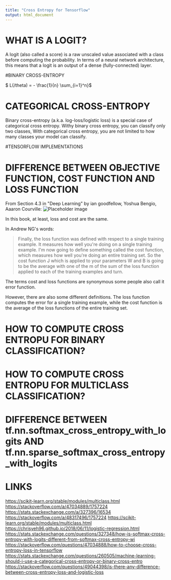 ```yaml
---
title: "Cross Entropy for Tensorflow"
output: html_document
---
```


# WHAT IS A LOGIT?
A logit (also called a score) is a raw unscaled value associated with a class before computing the probability. In terms of a neural network architecture, this means that a logit is an output of a dense (fully-connected) layer. 

#BINARY CROSS-ENTROPY

$ L(/theta) = - \frac{1}{n} \sum_{i=1}^n}$

# CATEGORICAL CROSS-ENTROPY

Binary cross-entropy (a.k.a. log-loss/logistic loss) is a special case of categorical cross entropy. Withy binary cross entropy, you can classify only two classes, With categorical cross entropy, you are not limited to how many classes your model can classify.

#TENSORFLOW IMPLEMENTATIONS



# DIFFERENCE BETWEEN OBJECTIVE FUNCTION, COST FUNCTION AND LOSS FUNCTION
From Section 4.3 in "Deep Learning" by ian goodfellow, Yoshua Bengio, Aaaron Courville:
![Placeholder image](https://raw.githubusercontent.com/mmuratarat/mmuratarat.github.io/master/assets/DL_CE.jpeg "Image with caption")

In this book, at least, loss and cost are the same.

In Andrew NG's words:
<blockquote>Finally, the loss function was defined with respect to a single training example. It measures how well you're doing on a single training example. I'm now going to define something called the cost function, which measures how well you're doing an entire training set. So the cost function J which is applied to your parameters W and B is going to be the average with one of the m of the sum of the loss function applied to each of the training examples and turn.</blockquote>

The terms cost and loss functions are synonymous some people also call it error function. 

However, there are also some different definitions. The loss function computes the error for a single training example, while the cost function is the average of the loss functions of the entire training set.

# HOW TO COMPUTE CROSS ENTROPU FOR BINARY CLASSIFICATION?
<script src="https://gist.github.com/mmuratarat/3db39c59e0436ec4768f27a3ad524808.js"></script>

# HOW TO COMPUTE CROSS ENTROPU FOR MULTICLASS CLASSIFICATION?
<script src="https://gist.github.com/mmuratarat/b7469a36d88fa88056b8511d8b1aac26.js"></script>

# DIFFERENCE BETWEEN tf.nn.softmax_cross_entropy_with_logits AND tf.nn.sparse_softmax_cross_entropy_with_logits

<script src="https://gist.github.com/mmuratarat/f295d1017bcbb54c2f9ac5cd6d9f762d.js"></script>

# LINKS
https://scikit-learn.org/stable/modules/multiclass.html
https://stackoverflow.com/a/47034889/1757224
https://stats.stackexchange.com/a/327396/16534
https://stackoverflow.com/a/48317496/1757224
https://scikit-learn.org/stable/modules/multiclass.html
https://chrisyeh96.github.io/2018/06/11/logistic-regression.html
https://stats.stackexchange.com/questions/327348/how-is-softmax-cross-entropy-with-logits-different-from-softmax-cross-entropy-wi
https://stackoverflow.com/questions/47034888/how-to-choose-cross-entropy-loss-in-tensorflow
https://stats.stackexchange.com/questions/260505/machine-learning-should-i-use-a-categorical-cross-entropy-or-binary-cross-entro
https://stackoverflow.com/questions/49044398/is-there-any-difference-between-cross-entropy-loss-and-logistic-loss